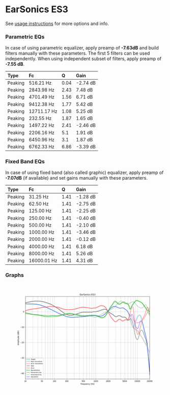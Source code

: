 # EarSonics ES3
See [usage instructions](https://github.com/jaakkopasanen/AutoEq#usage) for more options and info.

### Parametric EQs
In case of using parametric equalizer, apply preamp of **-7.63dB** and build filters manually
with these parameters. The first 5 filters can be used independently.
When using independent subset of filters, apply preamp of **-7.55 dB**.

| Type    | Fc          |    Q | Gain     |
|:--------|:------------|:-----|:---------|
| Peaking | 516.21 Hz   | 0.04 | -2.74 dB |
| Peaking | 2843.98 Hz  | 2.43 | 7.48 dB  |
| Peaking | 4701.49 Hz  | 1.56 | 6.71 dB  |
| Peaking | 9412.38 Hz  | 1.77 | 5.42 dB  |
| Peaking | 12711.17 Hz | 1.08 | 5.25 dB  |
| Peaking | 232.55 Hz   | 1.87 | 1.65 dB  |
| Peaking | 1497.22 Hz  | 2.41 | -2.46 dB |
| Peaking | 2206.16 Hz  | 5.1  | 1.91 dB  |
| Peaking | 6450.96 Hz  | 3.1  | 1.87 dB  |
| Peaking | 6762.33 Hz  | 6.86 | -3.39 dB |

### Fixed Band EQs
In case of using fixed band (also called graphic) equalizer, apply preamp of **-7.07dB**
(if available) and set gains manually with these parameters.

| Type    | Fc          |    Q | Gain     |
|:--------|:------------|:-----|:---------|
| Peaking | 31.25 Hz    | 1.41 | -1.28 dB |
| Peaking | 62.50 Hz    | 1.41 | -2.75 dB |
| Peaking | 125.00 Hz   | 1.41 | -2.25 dB |
| Peaking | 250.00 Hz   | 1.41 | -0.40 dB |
| Peaking | 500.00 Hz   | 1.41 | -2.10 dB |
| Peaking | 1000.00 Hz  | 1.41 | -3.46 dB |
| Peaking | 2000.00 Hz  | 1.41 | -0.12 dB |
| Peaking | 4000.00 Hz  | 1.41 | 6.18 dB  |
| Peaking | 8000.00 Hz  | 1.41 | 5.26 dB  |
| Peaking | 16000.01 Hz | 1.41 | 4.31 dB  |

### Graphs
![](./EarSonics%20ES3.png)